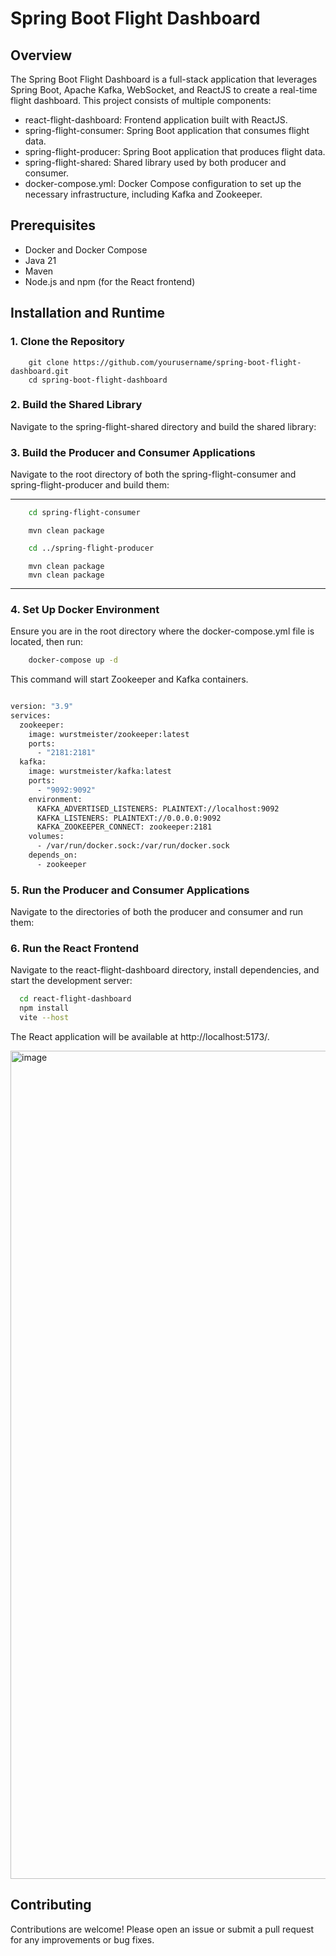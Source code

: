 # **Spring Boot Flight Dashboard**

## Overview

The Spring Boot Flight Dashboard is a full-stack application that leverages Spring Boot, Apache Kafka, WebSocket, and
ReactJS to create a real-time flight dashboard. This project consists of multiple components:

* react-flight-dashboard: Frontend application built with ReactJS.
* spring-flight-consumer: Spring Boot application that consumes flight data.
* spring-flight-producer: Spring Boot application that produces flight data.
* spring-flight-shared: Shared library used by both producer and consumer.
* docker-compose.yml: Docker Compose configuration to set up the necessary infrastructure, including Kafka and
  Zookeeper.

## Prerequisites

* Docker and Docker Compose
* Java 21
* Maven
* Node.js and npm (for the React frontend)

## Installation and Runtime

### 1. Clone the Repository

```git
    git clone https://github.com/yourusername/spring-boot-flight-dashboard.git
    cd spring-boot-flight-dashboard
```

### 2. Build the Shared Library

Navigate to the spring-flight-shared directory and build the shared library:

### 3. Build the Producer and Consumer Applications

Navigate to the root directory of both the spring-flight-consumer and spring-flight-producer and build them:

<hr />

```bash
    cd spring-flight-consumer
```

```mvn
    mvn clean package
```

```bash
    cd ../spring-flight-producer
```    

```mvn
    mvn clean package    
    mvn clean package
```
<hr />

### 4. Set Up Docker Environment

Ensure you are in the root directory where the docker-compose.yml file is located, then run:

```bash
    docker-compose up -d
```
This command will start Zookeeper and Kafka containers.

```dockerfile

version: "3.9"
services:
  zookeeper:
    image: wurstmeister/zookeeper:latest
    ports:
      - "2181:2181"
  kafka:
    image: wurstmeister/kafka:latest
    ports:
      - "9092:9092"
    environment:
      KAFKA_ADVERTISED_LISTENERS: PLAINTEXT://localhost:9092
      KAFKA_LISTENERS: PLAINTEXT://0.0.0.0:9092
      KAFKA_ZOOKEEPER_CONNECT: zookeeper:2181
    volumes:
      - /var/run/docker.sock:/var/run/docker.sock
    depends_on:
      - zookeeper
```

### 5. Run the Producer and Consumer Applications
Navigate to the directories of both the producer and consumer and run them:

### 6. Run the React Frontend
Navigate to the react-flight-dashboard directory, install dependencies, and start the development server:

```bash
  cd react-flight-dashboard
  npm install
  vite --host
```
The React application will be available at http://localhost:5173/.

<img width="1325" alt="image" src="https://github.com/stainley/spring-flight-dashboard/assets/1172668/6bd4f645-3701-41e5-8eed-261ff266da85">



## Contributing
Contributions are welcome! Please open an issue or submit a pull request for any improvements or bug fixes.
